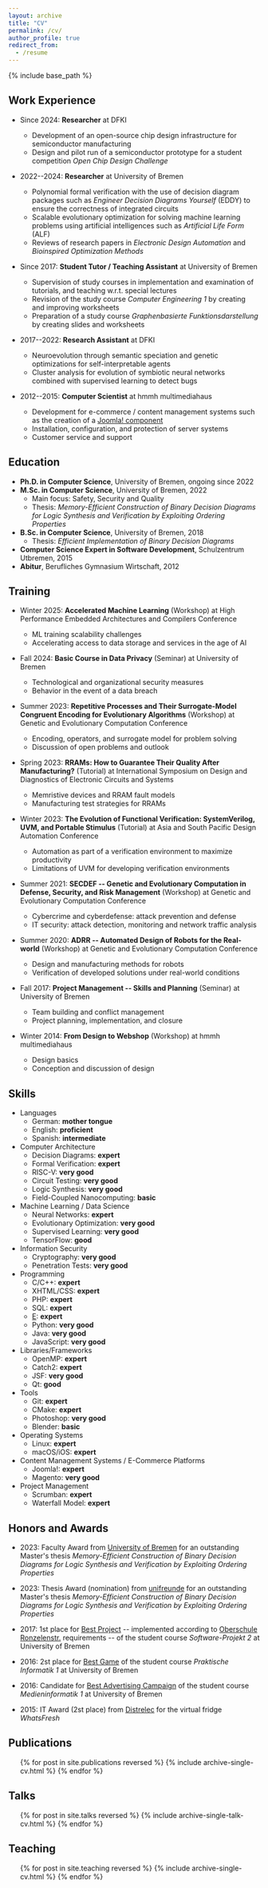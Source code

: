 ```yaml
---
layout: archive
title: "CV"
permalink: /cv/
author_profile: true
redirect_from:
  - /resume
---
```


{% include base_path %}

## Work Experience

* Since 2024: **Researcher** at DFKI
    * Development of an open-source chip design infrastructure for semiconductor manufacturing
    * Design and pilot run of a semiconductor prototype for a student competition *Open Chip Design Challenge*

* 2022--2024: **Researcher** at University of Bremen
    * Polynomial formal verification with the use of decision diagram packages such as *Engineer Decision Diagrams Yourself* (EDDY) to ensure the correctness of integrated circuits
    * Scalable evolutionary optimization for solving machine learning problems using artificial intelligences such as *Artificial Life Form* (ALF)
    * Reviews of research papers in *Electronic Design Automation* and *Bioinspired Optimization Methods*

* Since 2017: **Student Tutor / Teaching Assistant** at University of Bremen
    * Supervision of study courses in implementation and examination of tutorials, and teaching w.r.t. special lectures
    * Revision of the study course *Computer Engineering 1* by creating and improving worksheets
    * Preparation of a study course *Graphenbasierte Funktionsdarstellung* by creating slides and worksheets

* 2017--2022: **Research Assistant** at DFKI
    * Neuroevolution through semantic speciation and genetic optimizations for self-interpretable agents
    * Cluster analysis for evolution of symbiotic neural networks combined with supervised learning to detect bugs

* 2012--2015: **Computer Scientist** at hmmh multimediahaus
    * Development for e-commerce / content management systems such as the creation of a [Joomla! component](https://github.com/runekrauss/exif-worker)
    * Installation, configuration, and protection of server systems
    * Customer service and support

## Education

* **Ph.D. in Computer Science**, University of Bremen, ongoing since 2022
* **M.Sc. in Computer Science**, University of Bremen, 2022
    * Main focus: Safety, Security and Quality
    * Thesis: *Memory-Efficient Construction of Binary Decision Diagrams for Logic Synthesis and Verification by Exploiting Ordering Properties*
* **B.Sc. in Computer Science**, University of Bremen, 2018
    * Thesis: *Efficient Implementation of Binary Decision Diagrams*
* **Computer Science Expert in Software Development**, Schulzentrum Utbremen, 2015
* **Abitur**, Berufliches Gymnasium Wirtschaft, 2012

## Training

* Winter 2025: **Accelerated Machine Learning** (Workshop) at High Performance Embedded Architectures and Compilers Conference
    * ML training scalability challenges
    * Accelerating access to data storage and services in the age of AI

* Fall 2024: **Basic Course in Data Privacy** (Seminar) at University of Bremen
    * Technological and organizational security measures
    * Behavior in the event of a data breach

* Summer 2023: **Repetitive Processes and Their Surrogate-Model Congruent Encoding for Evolutionary Algorithms** (Workshop) at Genetic and Evolutionary Computation Conference
    * Encoding, operators, and surrogate model for problem solving
    * Discussion of open problems and outlook

* Spring 2023: **RRAMs: How to Guarantee Their Quality After Manufacturing?** (Tutorial) at International Symposium on Design and Diagnostics of Electronic Circuits and Systems
    * Memristive devices and RRAM fault models
    * Manufacturing test strategies for RRAMs

* Winter 2023: **The Evolution of Functional Verification: SystemVerilog, UVM, and Portable Stimulus** (Tutorial) at Asia and South Pacific Design Automation Conference
    * Automation as part of a verification environment to maximize productivity
    * Limitations of UVM for developing verification environments

* Summer 2021: **SECDEF -- Genetic and Evolutionary Computation in Defense, Security, and Risk Management** (Workshop) at Genetic and Evolutionary Computation Conference
    * Cybercrime and cyberdefense: attack prevention and defense
    * IT security: attack detection, monitoring and network traffic analysis

* Summer 2020: **ADRR -- Automated Design of Robots for the Real-world** (Workshop) at Genetic and Evolutionary Computation Conference
    * Design and manufacturing methods for robots
    * Verification of developed solutions under real-world conditions

* Fall 2017: **Project Management -- Skills and Planning** (Seminar) at University of Bremen
    * Team building and conflict management
    * Project planning, implementation, and closure

* Winter 2014: **From Design to Webshop** (Workshop) at hmmh multimediahaus
    * Design basics
    * Conception and discussion of design

## Skills

* Languages
    * German: **mother tongue**
    * English: **proficient**
    * Spanish: **intermediate**
* Computer Architecture
    * Decision Diagrams: **expert**
    * Formal Verification: **expert**
    * RISC-V: **very good**
    * Circuit Testing: **very good**
    * Logic Synthesis: **very good**
    * Field-Coupled Nanocomputing: **basic**
* Machine Learning / Data Science
    * Neural Networks: **expert**
    * Evolutionary Optimization: **very good**
    * Supervised Learning: **very good**
    * TensorFlow: **good**
* Information Security
    * Cryptography: **very good**
    * Penetration Tests: **very good**
* Programming
    * C/C++: **expert**
    * XHTML/CSS: **expert**
    * PHP: **expert**
    * SQL: **expert**
    * [E](https://github.com/runekrauss/e-compiler): **expert**
    * Python: **very good**
    * Java: **very good**
    * JavaScript: **very good**
* Libraries/Frameworks
    * OpenMP: **expert**
    * Catch2: **expert**
    * JSF: **very good**
    * Qt: **good**
* Tools
    * Git: **expert**
    * CMake: **expert**
    * Photoshop: **very good**
    * Blender: **basic**
* Operating Systems
    * Linux: **expert**
    * macOS/iOS: **expert**
* Content Management Systems / E-Commerce Platforms
    * Joomla!: **expert**
    * Magento: **very good**
* Project Management
    * Scrumban: **expert**
    * Waterfall Model: **expert**

## Honors and Awards

* 2023: Faculty Award from [University of Bremen](https://uni-bremen.de) for an outstanding Master's thesis *Memory-Efficient Construction of Binary Decision Diagrams for Logic Synthesis and Verification by Exploiting Ordering Properties*

* 2023: Thesis Award (nomination) from [unifreunde](https://unifreun.de) for an outstanding Master's thesis *Memory-Efficient Construction of Binary Decision Diagrams for Logic Synthesis and Verification by Exploiting Ordering Properties*

* 2017: 1st place for [Best Project](https://github.com/runekrauss/gradelog) -- implemented according to [Oberschule Ronzelenstr.](https://ronzelen.schule.bremen.de/) requirements -- of the student course *Software-Projekt 2* at University of Bremen

* 2016: 2st place for [Best Game](https://github.com/runekrauss/carrots-hunting) of the student course *Praktische Informatik 1* at University of Bremen

* 2016: Candidate for [Best Advertising Campaign](http://mi-kampagnen.informatik.uni-bremen.de/2015/Tutorium11Gruppe01/) of the student course *Medieninformatik 1* at University of Bremen

* 2015: IT Award (2st place) from [Distrelec](https://distrelec.de) for the virtual fridge *WhatsFresh*

## Publications

  <ul>{% for post in site.publications reversed %}
    {% include archive-single-cv.html %}
  {% endfor %}</ul>

## Talks

  <ul>{% for post in site.talks reversed %}
    {% include archive-single-talk-cv.html %}
  {% endfor %}</ul>

## Teaching

  <ul>{% for post in site.teaching reversed %}
    {% include archive-single-cv.html %}
  {% endfor %}</ul>
